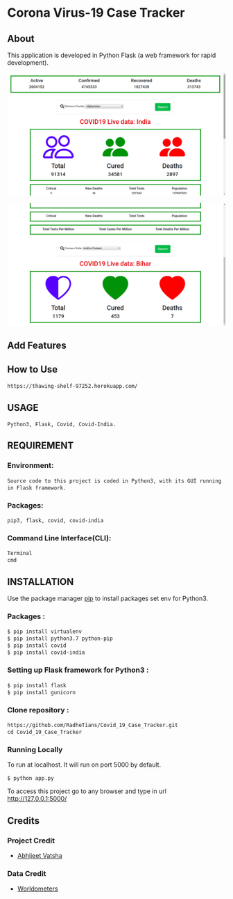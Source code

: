 # Corona Virus-19 Case Tracker

## About

This application is developed in Python Flask (a web framework for rapid development).

<p align="center">
  <img src="Snapshot/111.png">
</p>

<p align="center">
  <img src="Snapshot/112.png">
</p>

## Add Features



## How to Use
    https://thawing-shelf-97252.herokuapp.com/

## USAGE
   
    Python3, Flask, Covid, Covid-India.
   
## REQUIREMENT
 
### Environment:
  
    Source code to this project is coded in Python3, with its GUI running in Flask framework.
 
 
### Packages:

    pip3, flask, covid, covid-india


### Command Line Interface(CLI):
  
    Terminal
    cmd
 
 
## INSTALLATION 
 
   Use the package manager [pip](https://pip.pypa.io/en/stable/) to install packages set env for Python3.
 
### Packages :  

    $ pip install virtualenv 
    $ pip install python3.7 python-pip
    $ pip install covid
    $ pip install covid-india


### Setting up Flask framework for Python3 :

   	$ pip install flask
    $ pip install gunicorn
    
### Clone repository :

    https://github.com/RadheTians/Covid_19_Case_Tracker.git
    cd Covid_19_Case_Tracker
    
### Running Locally
To run at localhost. It will run on port 5000 by default.

    $ python app.py
    
To access this project go to any browser and type in url http://127.0.0.1:5000/

## Credits

### Project Credit
  * [Abhijeet Vatsha ](https://www.linkedin.com/in/abhijeet-vatsha-7b509715b/)

### Data Credit
  * [Worldometers](https://www.worldometers.info/coronavirus/)
